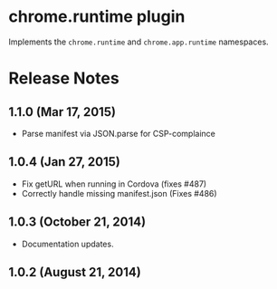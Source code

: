 # chrome.runtime plugin

Implements the `chrome.runtime` and `chrome.app.runtime` namespaces.

# Release Notes
## 1.1.0 (Mar 17, 2015)
* Parse manifest via JSON.parse for CSP-complaince

## 1.0.4 (Jan 27, 2015)
* Fix getURL when running in Cordova (fixes #487)
* Correctly handle missing manifest.json (Fixes #486)

## 1.0.3 (October 21, 2014)
- Documentation updates.

## 1.0.2 (August 21, 2014)
